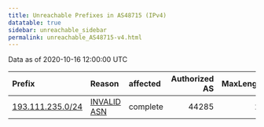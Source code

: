 ```yaml
---
title: Unreachable Prefixes in AS48715 (IPv4)
datatable: true
sidebar: unreachable_sidebar
permalink: unreachable_AS48715-v4.html
---
```


Data as of 2020-10-16 12:00:00 UTC


<div class="datatable-begin"></div>

| Prefix                                                     | Reason                                                                                                  | affected   |   Authorized AS |   MaxLength | Anchor                                         |   unreachable /24s |
|:-----------------------------------------------------------|:--------------------------------------------------------------------------------------------------------|:-----------|----------------:|------------:|:-----------------------------------------------|-------------------:|
| [193.111.235.0/24](https://stat.ripe.net/193.111.235.0/24) | [INVALID ASN](https://rpki-validator.ripe.net/announcement-preview?asn=AS48715&prefix=193.111.235.0/24) | complete   |           44285 |          24 | [RIPE](unreachable_RIPE_NCC_RPKI_Root-v4.html) |                  1 |

<div class="datatable-end"></div>